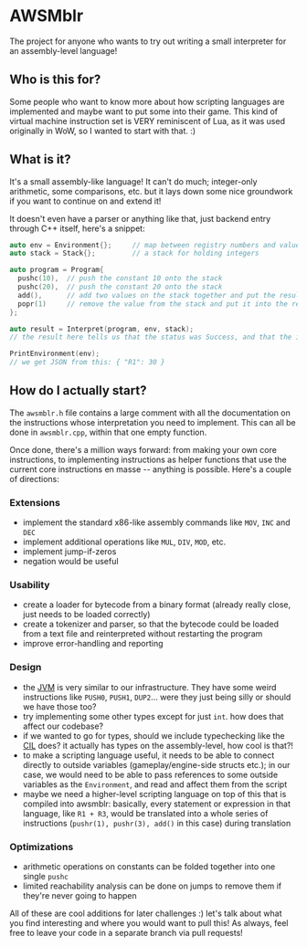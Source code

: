 # AWSMblr

The project for anyone who wants to try out writing a small interpreter for an assembly-level language!

## Who is this for?

Some people who want to know more about how scripting languages are implemented and maybe want to put some into their game.
This kind of virtual machine instruction set is VERY reminiscent of Lua, as it was used originally in WoW, so I wanted to start with that. :)

## What is it?

It's a small assembly-like language! It can't do much; integer-only arithmetic, some comparisons, etc. but it lays down some nice groundwork if you want to continue on and extend it!

It doesn't even have a parser or anything like that, just backend entry through C++ itself, here's a snippet:

```cpp
auto env = Environment{};     // map between registry numbers and values
auto stack = Stack{};         // a stack for holding integers

auto program = Program{
  pushc(10),  // push the constant 10 onto the stack
  pushc(20),  // push the constant 20 onto the stack
  add(),      // add two values on the stack together and put the result onto the stack
  popr(1)     // remove the value from the stack and put it into the registry R1
};

auto result = Interpret(program, env, stack);
// the result here tells us that the status was Success, and that the instruction pointer was on instruction 4

PrintEnvironment(env);
// we get JSON from this: { "R1": 30 }
```

## How do I actually start?

The `awsmblr.h` file contains a large comment with all the documentation on the instructions whose interpretation you need to implement. This can all be done in `awsmblr.cpp`, within that one empty function.

Once done, there's a million ways forward: from making your own core instructions, to implementing instructions as helper functions that use the current core instructions en masse -- anything is possible. Here's a couple of directions:

### Extensions

- implement the standard x86-like assembly commands like `MOV`, `INC` and `DEC`
- implement additional operations like `MUL`, `DIV`, `MOD`, etc.
- implement jump-if-zeros
- negation would be useful

### Usability

- create a loader for bytecode from a binary format (already really close, just needs to be loaded correctly)
- create a tokenizer and parser, so that the bytecode could be loaded from a text file and reinterpreted without restarting the program
- improve error-handling and reporting

### Design

- the [JVM](https://docs.oracle.com/javase/specs/jvms/se7/html/jvms-6.html) is very similar to our infrastructure. They have some weird instructions like `PUSH0`, `PUSH1`, `DUP2`... were they just being silly or should we have those too?
- try implementing some other types except for just `int`. how does that affect our codebase?
- if we wanted to go for types, should we include typechecking like the [CIL](https://en.wikipedia.org/wiki/Common_Intermediate_Language) does? it actually has types on the assembly-level, how cool is that?!
- to make a scripting language useful, it needs to be able to connect directly to outside variables (gameplay/engine-side structs etc.); in our case, we would need to be able to pass references to some outside variables as the `Environment`, and read and affect them from the script
- maybe we need a higher-level scripting language on top of this that is compiled into awsmblr: basically, every statement or expression in that language, like `R1 + R3`, would be translated into a whole series of instructions (`pushr(1), pushr(3), add()` in this case) during translation

### Optimizations

- arithmetic operations on constants can be folded together into one single `pushc`
- limited reachability analysis can be done on jumps to remove them if they're never going to happen
 
All of these are cool additions for later challenges :) let's talk about what you find interesting and where you would want to pull this!
As always, feel free to leave your code in a separate branch via pull requests!
